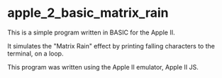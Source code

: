# apple_2_basic_matrix_rain

This is a simple program written in BASIC for the Apple II.

It simulates the "Matrix Rain" effect by printing falling characters to the terminal, on a loop.

This program was written using the Apple II emulator, Apple II JS.
